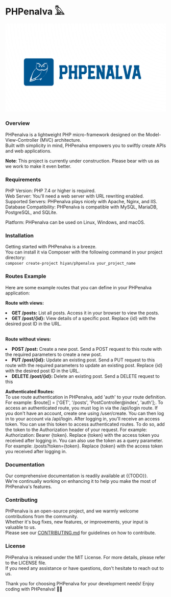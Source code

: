# PHPenalva 𓅓
![logomarca](public/assets/images/logomarca.png)
### Overview
PHPenalva is a lightweight PHP micro-framework designed on the Model-View-Controller (MVC) architecture.<br>
Built with simplicity in mind, PHPenalva empowers you to swiftly create APIs and web applications.<br>

<strong>Note</strong>: This project is currently under construction. Please bear with us as we work to make it even better.

### Requirements
PHP Version: PHP 7.4 or higher is required.<br>
Web Server: You'll need a web server with URL rewriting enabled.<br>
Supported Servers: PHPenalva plays nicely with Apache, Nginx, and IIS.<br>
Database Compatibility: PHPenalva is compatible with MySQL, MariaDB, PostgreSQL, and SQLite.<br>

Platform: PHPenalva can be used on Linux, Windows, and macOS.<br>


### Installation
Getting started with PHPenalva is a breeze. <br>
You can install it via Composer with the following command in your project directory:<br>
`composer create-project hiyan/phpenalva your_project_name`

### Routes Example
<p>Here are some example routes that you can define in your PHPenalva application:</p>

<strong>Route with views:</strong>

 <li><strong>GET /posts:</strong> List all posts. Access it in your browser to view the posts.</li>
 <li><strong>GET /post/{id}:</strong> View details of a specific post. Replace {id} with the desired post ID in the URL.</li>
 <br>
            
<strong>Route without views:</strong><br>

<li><strong>POST /post:</strong> Create a new post. Send a POST request to this route with the required parameters to create a new post.</li>
<li><strong>PUT /post/{id}:</strong> Update an existing post. Send a PUT request to this route with the required parameters to update an existing post. Replace {id} with the desired post ID in the URL.</li>
<li><strong>DELETE /post/{id}:</strong> Delete an existing post. Send a DELETE request to this

<strong>Authenticated Routes:</strong><br>
To use route authentication in PHPenalva, add 'auth' to your route definition. For example: $route[] = ['GET', '/posts', 'PostController@index', 'auth'];. To access an authenticated route, you must log in via the /api/login route. If you don't have an account, create one using /user/create. You can then log in to your account via /api/login. After logging in, you'll receive an access token. You can use this token to access authenticated routes. To do so, add the token to the Authorization header of your request. For example: Authorization: Bearer {token}. Replace {token} with the access token you received after logging in. You can also use the token as a query parameter. For example: /posts?token={token}. Replace {token} with the access token you received after logging in.

### Documentation
Our comprehensive documentation is readily available at {{TODO}}.<br>
We're continually working on enhancing it to help you make the most of PHPenalva's features.

### Contributing
PHPenalva is an open-source project, and we warmly welcome contributions from the community. <br>
Whether it's bug fixes, new features, or improvements, your input is valuable to us. <br>
Please see our [CONTRIBUTING.md](CONTRIBUTING.md) for guidelines on how to contribute.

### License
PHPenalva is released under the MIT License. For more details, please refer to the LICENSE file.<br>
If you need any assistance or have questions, don't hesitate to reach out to us.

Thank you for choosing PHPenalva for your development needs! Enjoy coding with PHPenalva! 🚀🌐
